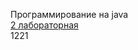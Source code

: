 Программирование на java  
[2 лабораторная](https://github.com/IIMixaII/4semestr_2laba)  
1221



    
